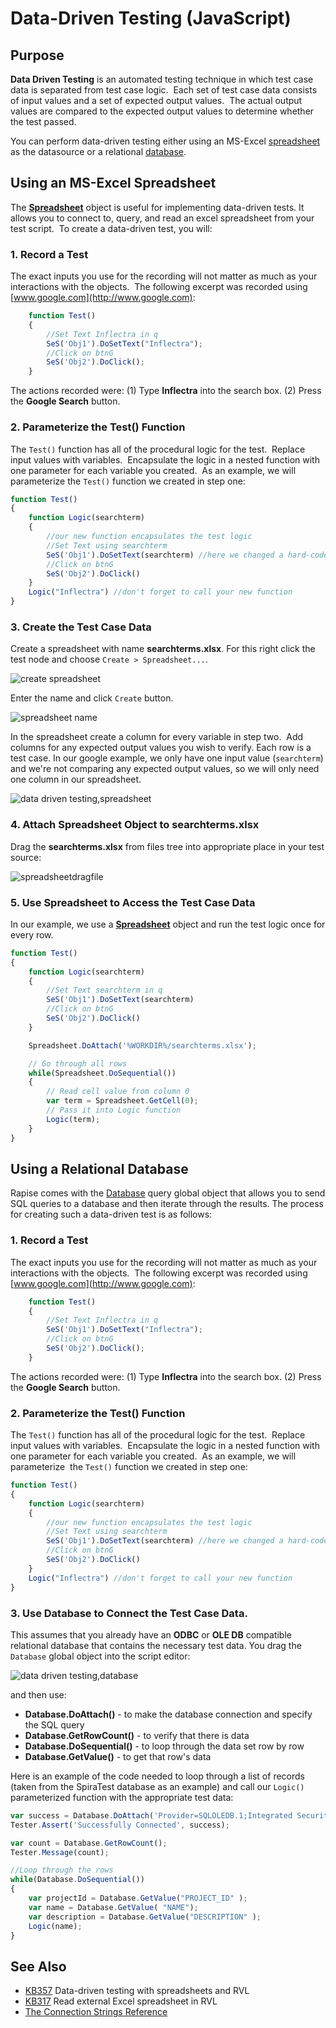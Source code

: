 # Data-Driven Testing (JavaScript)

## Purpose

**Data Driven Testing** is an automated testing technique in which test case data is separated from test case logic.  Each set of test case data consists of input values and a set of expected output values.  The actual output values are compared to the expected output values to determine whether the test passed.

You can perform data-driven testing either using an MS-Excel [spreadsheet](/Libraries/spreadsheet/) as the datasource or a relational [database](/Libraries/database/).

## Using an MS-Excel Spreadsheet

The [**Spreadsheet**](/Libraries/spreadsheet/) object is useful for implementing data-driven tests. It allows you to connect to, query, and read an excel spreadsheet from your test script.  To create a data-driven test, you will:

### 1. Record a Test

The exact inputs you use for the recording will not matter as much as your interactions with the objects.  The following excerpt was recorded using [www.google.com](http://www.google.com):

```javascript
    function Test()
    {
        //Set Text Inflectra in q
        SeS('Obj1').DoSetText("Inflectra");
        //Click on btnG
        SeS('Obj2').DoClick();
    }
```
The actions recorded were: (1) Type **Inflectra** into the search box. (2) Press the **Google Search** button.

### 2. Parameterize the Test() Function

The `Test()` function has all of the procedural logic for the test.  Replace input values with variables.  Encapsulate the logic in a nested function with one parameter for each variable you created.  As an example, we will parameterize the `Test()` function we created in step one:

```javascript
function Test()
{
    function Logic(searchterm)
    {
        //our new function encapsulates the test logic
        //Set Text using searchterm
        SeS('Obj1').DoSetText(searchterm) //here we changed a hard-coded value into a variable
        //Click on btnG
        SeS('Obj2').DoClick()
    }
    Logic("Inflectra") //don't forget to call your new function
}
```

### 3. Create the Test Case Data

Create a spreadsheet with name **searchterms.xlsx**. For this right click the test node and choose `Create > Spreadsheet...`.

![create spreadsheet](./img/data_driven_createspreadsheet.png)

Enter the name and click `Create` button.

![spreadsheet name](./img/data_driven_spreadsheetname.png)

In the spreadsheet create a column for every variable in step two.  Add columns for any expected output values you wish to verify. Each row is a test case. In our google example, we only have one input value (`searchterm`) and we're not comparing any expected output values, so we will only need one column in our spreadsheet.

![data driven testing,spreadsheet](./img/data_driven_testing1.png)

### 4. Attach Spreadsheet Object to searchterms.xlsx

Drag the **searchterms.xlsx** from files tree into appropriate place in your test source:

![spreadsheetdragfile](./img/data_driven_testing3.png)

### 5. Use Spreadsheet to Access the Test Case Data

In our example, we use a [**Spreadsheet**](/Libraries/spreadsheet/) object and run the test logic once for every row.

```javascript
function Test()
{
    function Logic(searchterm)
    {
        //Set Text searchterm in q
        SeS('Obj1').DoSetText(searchterm)
        //Click on btnG
        SeS('Obj2').DoClick()
    }

    Spreadsheet.DoAttach('%WORKDIR%/searchterms.xlsx');

    // Go through all rows
    while(Spreadsheet.DoSequential())
    {
        // Read cell value from column 0
        var term = Spreadsheet.GetCell(0);
        // Pass it into Logic function
        Logic(term);
    }
}
```

## Using a Relational Database

Rapise comes with the [Database](/Libraries/database/) query global object that allows you to send SQL queries to a database and then iterate through the results. The process for creating such a data-driven test is as follows:

### 1. Record a Test

The exact inputs you use for the recording will not matter as much as your interactions with the objects.  The following excerpt was recorded using [www.google.com](http://www.google.com):

```javascript
    function Test()
    {
        //Set Text Inflectra in q
        SeS('Obj1').DoSetText("Inflectra");
        //Click on btnG
        SeS('Obj2').DoClick();
    }
```
The actions recorded were: (1) Type **Inflectra** into the search box. (2) Press the **Google Search** button.

### 2. Parameterize the Test() Function

The `Test()` function has all of the procedural logic for the test.  Replace input values with variables.  Encapsulate the logic in a nested function with one parameter for each variable you created.  As an example, we will parameterize  the `Test()` function we created in step one:

```javascript
function Test()
{
    function Logic(searchterm)
    {
        //our new function encapsulates the test logic
        //Set Text using searchterm
        SeS('Obj1').DoSetText(searchterm) //here we changed a hard-coded value into a variable
        //Click on btnG
        SeS('Obj2').DoClick()
    }
    Logic("Inflectra") //don't forget to call your new function
}
```

### 3. Use Database to Connect the Test Case Data.

This assumes that you already have an **ODBC** or **OLE DB** compatible relational database that contains the necessary test data. You drag the `Database` global object into the script editor:

![data driven testing,database](./img/data_driven_testing4.png)

and then use:

- **Database.DoAttach()** - to make the database connection and specify the SQL query
- **Database.GetRowCount()** - to verify that there is data
- **Database.DoSequential()** - to loop through the data set row by row
- **Database.GetValue()** - to get that row's data

Here is an example of the code needed to loop through a list of records (taken from the SpiraTest database as an example) and call our `Logic()` parameterized function with the appropriate test data:

```javascript
var success = Database.DoAttach('Provider=SQLOLEDB.1;Integrated Security=SSPI;Persist Security Info=False;Initial Catalog=SpiraTest;Data Source=.' , 'SELECT * FROM TST_PROJECT' );
Tester.Assert('Successfully Connected', success);

var count = Database.GetRowCount();
Tester.Message(count);

//Loop through the rows
while(Database.DoSequential())
{
    var projectId = Database.GetValue("PROJECT_ID" );
    var name = Database.GetValue( "NAME");
    var description = Database.GetValue("DESCRIPTION" );
    Logic(name);
}
```

## See Also

- [KB357](https://www.inflectra.com/Support/KnowledgeBase/KB357.aspx) Data-driven testing with spreadsheets and RVL
- [KB317](https://www.inflectra.com/Support/KnowledgeBase/KB317.aspx) Read external Excel spreadsheet in RVL
- [The Connection Strings Reference](https://www.connectionstrings.com/)

